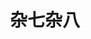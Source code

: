 ---
title: 杂七杂八
description: A description of this category
image: "cover.svg"

# Badge style
style:
    background: "#92C7CF"
    color: "#fff"
---